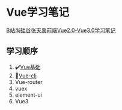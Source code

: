 # Vue学习笔记
[B站尚硅谷张天禹前端Vue2.0-Vue3.0学习笔记](https://www.bilibili.com/video/BV1Zy4y1K7SH/?share_source=copy_web&vd_source=f84c9fc351ceed8680fa5a28481cb16e)

## 学习顺序

1. ✔️[Vue基础](./1.Vue基础/Vue基础.md)
2. 🚩[Vue-cli](./2.vue-cli-learn/README.md)
3. Vue-router
4. vuex
5. element-ui
6. Vue3

